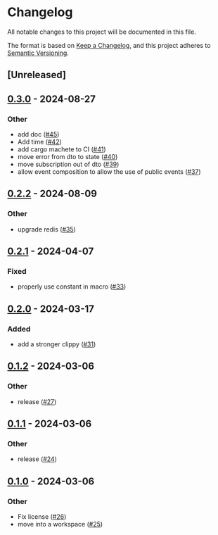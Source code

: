 # Changelog
All notable changes to this project will be documented in this file.

The format is based on [Keep a Changelog](https://keepachangelog.com/en/1.0.0/),
and this project adheres to [Semantic Versioning](https://semver.org/spec/v2.0.0.html).

## [Unreleased]

## [0.3.0](https://github.com/horfimbor/horfimbor-engine/compare/horfimbor-eventsource-v0.2.2...horfimbor-eventsource-v0.3.0) - 2024-08-27

### Other
- add doc ([#45](https://github.com/horfimbor/horfimbor-engine/pull/45))
- Add time ([#42](https://github.com/horfimbor/horfimbor-engine/pull/42))
- add cargo machete to CI ([#41](https://github.com/horfimbor/horfimbor-engine/pull/41))
- move error from dto to state ([#40](https://github.com/horfimbor/horfimbor-engine/pull/40))
- move subscription out of dto ([#39](https://github.com/horfimbor/horfimbor-engine/pull/39))
- allow event composition to allow the use of public events ([#37](https://github.com/horfimbor/horfimbor-engine/pull/37))

## [0.2.2](https://github.com/horfimbor/horfimbor-engine/compare/horfimbor-eventsource-v0.2.1...horfimbor-eventsource-v0.2.2) - 2024-08-09

### Other
- upgrade redis ([#35](https://github.com/horfimbor/horfimbor-engine/pull/35))

## [0.2.1](https://github.com/horfimbor/horfimbor-engine/compare/horfimbor-eventsource-v0.2.0...horfimbor-eventsource-v0.2.1) - 2024-04-07

### Fixed
- properly use constant in macro ([#33](https://github.com/horfimbor/horfimbor-engine/pull/33))

## [0.2.0](https://github.com/horfimbor/horfimbor-engine/compare/horfimbor-eventsource-v0.1.2...horfimbor-eventsource-v0.2.0) - 2024-03-17

### Added
- add a stronger clippy ([#31](https://github.com/horfimbor/horfimbor-engine/pull/31))

## [0.1.2](https://github.com/horfimbor/horfimbor-engine/compare/horfimbor-eventsource-v0.1.1...horfimbor-eventsource-v0.1.2) - 2024-03-06

### Other
- release ([#27](https://github.com/horfimbor/horfimbor-engine/pull/27))

## [0.1.1](https://github.com/horfimbor/horfimbor-engine/compare/horfimbor-eventsource-v0.1.0...horfimbor-eventsource-v0.1.1) - 2024-03-06

### Other
- release ([#24](https://github.com/horfimbor/horfimbor-engine/pull/24))

## [0.1.0](https://github.com/horfimbor/horfimbor-engine/releases/tag/horfimbor-eventsource-v0.1.0) - 2024-03-06

### Other
- Fix license ([#26](https://github.com/horfimbor/horfimbor-engine/pull/26))
- move into a workspace ([#25](https://github.com/horfimbor/horfimbor-engine/pull/25))
